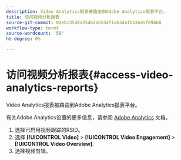 ```yaml
---
description: Video Analytics报表被路由到Adobe Analytics报表平台。
title: 访问视频分析报表
source-git-commit: 02ebc3548a254b2a6554f1ab34afbb3ea5f09bb8
workflow-type: tm+mt
source-wordcount: '59'
ht-degree: 0%

---
```


# 访问视频分析报表{#access-video-analytics-reports}

Video Analytics报表被路由到Adobe Analytics报表平台。

有关Adobe Analytics设置的更多信息，请参阅 [Adobe Analytics](https://microsite.omniture.com/t2/help/en_US/reference/) 文档。
1. 选择已启用视频跟踪的RSID。
1. 选择 **[!UICONTROL Video]** > **[!UICONTROL Video Engagement]** > **[!UICONTROL Video Overview]**.
1. 选择视频剪辑。
